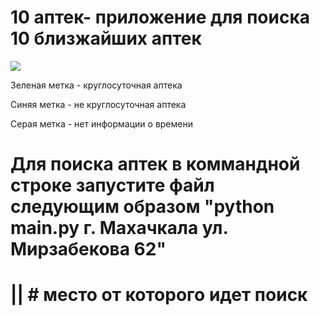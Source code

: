 # 10 аптек- приложение для поиска 10 близжайших аптек
<img src="https://downloader.disk.yandex.ru/preview/eed99211a99c5f859e5806c81e74109785b2e2cfa44e8293081805ca70d83f4c/621ea915/vzYwle40pa4rWhlD6NOLrUgnwopx8XwQ12HgCIP6cHKM2q_K1ti_AtQdNWHbgF1H6c92uI9Ii1tmXgre2jEv9g%3D%3D?uid=0&filename=2022-03-01_22-08-09.png&disposition=inline&hash=&limit=0&content_type=image%2Fpng&owner_uid=0&tknv=v2&size=2048x2048">

Зеленая метка - круглосуточная аптека

Синяя метка - не круглосуточная аптека

Серая метка - нет информации о времени

# Для поиска аптек в коммандной строке запустите файл следующим образом "python main.py г. Махачкала ул. Мирзабекова 62"
#                                                                                                    ||                                                                             #                                                                                           место от которого идет поиск
